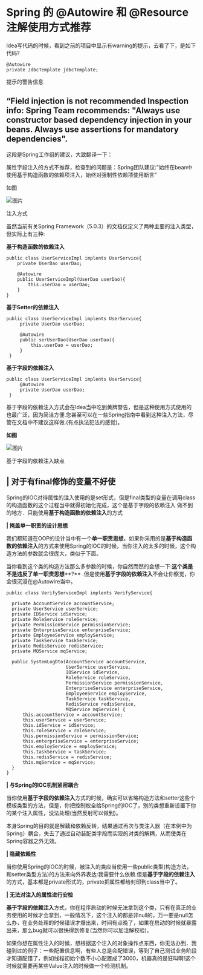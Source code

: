 # Spring 的 @Autowire 和 @Resource 注解使用方式推荐

Idea写代码的时候，看到之前的项目中显示有warning的提示，去看了下，是如下代码?

```
@Autowire
private JdbcTemplate jdbcTemplate;
```

提示的警告信息

## “Field injection is not recommended Inspection info: Spring Team recommends: "Always use constructor based dependency injection in your beans. Always use assertions for mandatory dependencies".

这段是Spring工作组的建议，大致翻译一下：

属性字段注入的方式不推荐，检查到的问题是：Spring团队建议:"始终在bean中使用基于构造函数的依赖项注入，始终对强制性依赖项使用断言"

如图

![图片](https://mmbiz.qpic.cn/mmbiz/1J6IbIcPCLbk2CHfLwx8jJkeLvAeIDXYVIwH1JKUbeNhMCRSmzaOwQjbYL62hBibgYjQicn3Xl4icynl5vGDLgl6Q/640?wx_fmt=jpeg&wxfrom=5&wx_lazy=1&wx_co=1)



注入方式





虽然当前有关Spring Framework（5.0.3）的文档仅定义了两种主要的注入类型，但实际上有三种:

**基于构造函数的依赖注入**

```
public class UserServiceImpl implents UserService{
    private UserDao userDao;

    @Autowire
    public UserServiceImpl(UserDao userDao){
        this.userDao = userDao;
    }
}
```

**基于Setter的依赖注入**

```
public class UserServiceImpl implents UserService{
     private UserDao userDao;

     @Autowire
     public serUserDao(UserDao userDao){
         this.userDao = userDao;
     }
 }
```

**基于字段的依赖注入**

```
public class UserServiceImpl implents UserService{
     @Autowire
     private UserDao userDao;
 }
```

基于字段的依赖注入方式会在Idea当中吃到黄牌警告，但是这种使用方式使用的也最广泛，因为简洁方便.您甚至可以在一些Spring指南中看到这种注入方法，尽管在文档中不建议这样做.(有点执法犯法的感觉)。

**如图**

![图片](https://mmbiz.qpic.cn/mmbiz/1J6IbIcPCLbk2CHfLwx8jJkeLvAeIDXYFibG2CTpoRrjz4EkE1m5df6kntmMWI5wsSf9JXaRTr555iccjKTShTBQ/640?wx_fmt=jpeg&wxfrom=5&wx_lazy=1&wx_co=1)



基于字段的依赖注入缺点





## **| 对于有final修饰的变量不好使** 

Spring的IOC对待属性的注入使用的是set形式，但是final类型的变量在调用class的构造函数的这个过程当中就得初始化完成，这个是基于字段的依赖注入 做不到的地方．只能使用**基于构造函数的依赖注入**的方式

**| 掩盖单一职责的设计思想**

我们都知道在OOP的设计当中有一个**单一职责思想**，如果你采用的是**基于构造函数的依赖注入**的方式来使用Spring的IOC的时候，当你注入的太多的时候，这个构造方法的参数就会很庞大，类似于下面。

当你看到这个类的构造方法那么多参数的时候，你自然而然的会想一下:**这个类是不是违反了单一职责思想****?** .但是使用**基于字段的依赖注入**不会让你察觉，你会很沉浸在@Autowire当中。

```
public class VerifyServiceImpl implents VerifyService{

  private AccountService accountService;
  private UserService userService;
  private IDService idService;
  private RoleService roleService;
  private PermissionService permissionService;
  private EnterpriseService enterpriseService;
  private EmployeeService employService;
  private TaskService taskService;
  private RedisService redisService;
  private MQService mqService;

  public SystemLogDto(AccountService accountService, 
                      UserService userService, 
                      IDService idService, 
                      RoleService roleService, 
                      PermissionService permissionService, 
                      EnterpriseService enterpriseService, 
                      EmployeeService employService, 
                      TaskService taskService, 
                      RedisService redisService, 
                      MQService mqService) {
      this.accountService = accountService;
      this.userService = userService;
      this.idService = idService;
      this.roleService = roleService;
      this.permissionService = permissionService;
      this.enterpriseService = enterpriseService;
      this.employService = employService;
      this.taskService = taskService;
      this.redisService = redisService;
      this.mqService = mqService;
  }
}
```

**| 与Spring的IOC机制紧密耦合**

当你使用**基于字段的依赖注入**方式的时候，确实可以省略构造方法和setter这些个模板类型的方法，但是，你把控制权全给Spring的IOC了，别的类想重新设置下你的某个注入属性，没法处理(当然反射可以做到)。

本身Spring的目的就是解藕和依赖反转，结果通过再次与类注入器（在本例中为Spring）耦合，失去了通过自动装配类字段而实现的对类的解耦，从而使类在Spring容器之外无效。

**| 隐藏依赖性**

当你使用Spring的IOC的时候，被注入的类应当使用一些public类型(构造方法，和setter类型方法)的方法来向外界表达:我需要什么依赖.但是**基于字段的依赖注入**的方式，基本都是private形式的，private把属性都给封印到class当中了。

**| 无法对注入的属性进行安检**

**基于字段的依赖注入**方式，你在程序启动的时候无法拿到这个类，只有在真正的业务使用的时候才会拿到，一般情况下，这个注入的都是非null的，万一要是null怎么办，在业务处理的时候错误才爆出来，时间有点晚了，如果在启动的时候就暴露出来，那么bug就可以很快得到修复(当然你可以加注解校验)。

如果你想在属性注入的时候，想根据这个注入的对象操作点东西，你无法办到．我碰到过的例子：一些配置信息啊，有些人总是会配错误，等到了自己测试业务阶段才知道配错了，例如线程初始个数不小心配置成了3000，机器真的是狂叫啊!这个时候就需要再某些Value注入的时候做一个检测机制。

